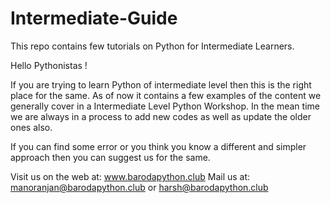 # Intermediate-Guide


This repo contains few tutorials on Python for Intermediate Learners.

Hello Pythonistas !

If you are trying to learn Python of intermediate level then this is the right place for the same. As of now it contains a few examples of the content we generally cover in a Intermediate Level Python Workshop. In the mean time we are always in a process to add new codes as well as update the older ones also.

If you can find some error or you think you know a different and simpler approach then you can suggest us for the same.

Visit us on the web at: www.barodapython.club Mail us at: manoranjan@barodapython.club or harsh@barodapython.club